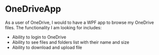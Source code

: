 # OneDriveApp
As a user of OneDrive, I would to have a WPF app to browse my OneDrive files. The functionality I am looking for includes:
- Ability to login to OneDrive
- Ability to see files and folders list with their name and size
- Ability to download and upload file